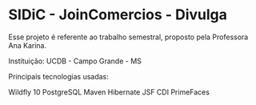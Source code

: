 # SIDiC - JoinComercios - Divulga

Esse projeto é referente ao trabalho semestral, proposto pela Professora Ana Karina.

Instituição: UCDB - Campo Grande - MS

Principais tecnologias usadas:

Wildfly 10
PostgreSQL
Maven
Hibernate
JSF
CDI
PrimeFaces
